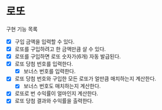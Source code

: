 # 로또

구현 기능 목록 

- [x] 구입 금액을 입력할 수 있다. 
- [x] 로또를 구입하려고 한 금액만큼 살 수 있다. 
- [x] 로또를 구입하면 로또 숫자가(6개) 자동 발급된다. 
- [x] 로또 당첨 번호를 입력한다. 
  - [x] 보너스 번호를 입력한다.
- [x] 로또 당첨 번호와 구입한 모든 로또가 얼만큼 매치하는지 계산한다. 
  - [x] 보너스 번호도 매치하는지 계산한다. 
- [x] 로또로 번 수익률이 얼마인지 계산한다. 
- [x] 로또 당첨 결과와 수익률을 출력한다.
